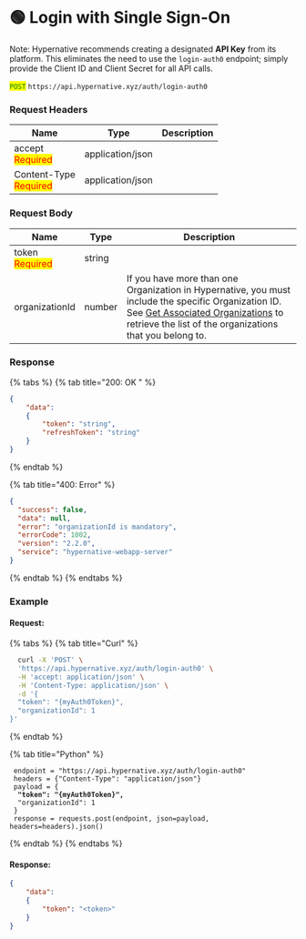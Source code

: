 # 🟢 Login with Single Sign-On

Note: Hypernative recommends creating a designated **API Key** from its platform. This eliminates the need to use the `login-auth0` endpoint; simply provide the Client ID and Client Secret for all API calls.

<mark style="color:green;">`POST`</mark> `https://api.hypernative.xyz/auth/login-auth0`

### Request Headers

| Name                                           | Type             | Description |
| ---------------------------------------------- | ---------------- | ----------- |
| accept<br /><mark style="color:red;">Required</mark>       | application/json |             |
| Content-Type<br /><mark style="color:red;">Required</mark> | application/json |             |

### Request Body

| Name                                    | Type   | Description                                                                                                                                                                                                                             |
| --------------------------------------- | ------ | --------------------------------------------------------------------------------------------------------------------------------------------------------------------------------------------------------------------------------------- |
| token<br /><mark style="color:red;">Required</mark> | string |                                                                                                                                                                                                                                         |
| organizationId                          | number | If you have more than one Organization in Hypernative, you must include the specific Organization ID. See [Get Associated Organizations](get-associated-organizations.md) to retrieve the list of the organizations that you belong to. |

### Response

{% tabs %}
{% tab title="200: OK " %}
```json
{
    "data":
    {
        "token": "string",
        "refreshToken": "string"
    }
}
```
{% endtab %}

{% tab title="400: Error" %}
```json
{
  "success": false,
  "data": null,
  "error": "organizationId is mandatory",
  "errorCode": 1002,
  "version": "2.2.0",
  "service": "hypernative-webapp-server"
}
```
{% endtab %}
{% endtabs %}

### Example

#### Request:&#x20;

{% tabs %}
{% tab title="Curl" %}
```bash
  curl -X 'POST' \
  'https://api.hypernative.xyz/auth/login-auth0' \
  -H 'accept: application/json' \
  -H 'Content-Type: application/json' \
  -d '{
  "token": "{myAuth0Token}",
  "organizationId": 1
}'
```
{% endtab %}

{% tab title="Python" %}
<pre class="language-python"><code class="lang-python"> endpoint = "https://api.hypernative.xyz/auth/login-auth0"
 headers = {"Content-Type": "application/json"}
 payload = {
<strong>  "token": "{myAuth0Token}",
</strong>  "organizationId": 1
 }
 response = requests.post(endpoint, json=payload, headers=headers).json()
</code></pre>
{% endtab %}
{% endtabs %}

#### Response:&#x20;

```json
{
    "data":
    {
        "token": "<token>"
    }
}
```

